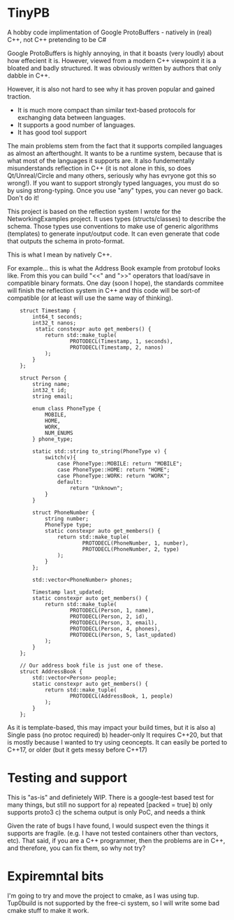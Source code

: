 # TinyPB
A hobby code implimentation of Google ProtoBuffers - natively in (real) C++, not C++ pretending to be C#

Google ProtoBuffers is highly annoying, in that it boasts (very loudly) about how effecient it is. However, viewed from a modern C++ viewpoint it is a bloated and badly structured. It was obviously written by authors that only dabble in C++.

However, it is also not hard to see why it has proven popular and gained traction.
- It is much more compact than similar text-based protocols for exchanging data between languages.
- It supports a good number of languages.
- It has good tool support

The main problems stem from the fact that it supports compiled languages as almost an afterthought. It wants to be a runtime system, because that is what most of the languages it supports are. It also fundementally misunderstands reflection in C++ (it is not alone in this, so does Qt/Unreal/Circle and many others, seriously why has evryone got this so wrong!). If you want to support strongly typed languages, you must do so by using strong-typing. Once you use "any" types, you can never go back. Don't do it!

This project is based on the reflection system I wrote for the NetworkingExamples project. It uses types (structs/classes) to describe the schema. Those types use conventions to make use of generic algorithms (templates) to generate input/output code. It can even generate that code that outputs the schema in proto-format.

This is what I mean by natively C++.

For example... this is what the Address Book example from protobuf looks like. From this you can build "<<" and ">>" operators that load/save in compatible binary formats. One day (soon I hope), the standards commitee will finish the reflection system in C++ and this code will be sort-of compatible (or at least will use the same way of thinking).

```
    struct Timestamp {
        int64_t seconds;
        int32_t nanos;
         static constexpr auto get_members() {
            return std::make_tuple(
                    PROTODECL(Timestamp, 1, seconds),
                    PROTODECL(Timestamp, 2, nanos)
            );
        }
    };

    struct Person {
        string name;
        int32_t id;
        string email;

        enum class PhoneType {
            MOBILE,
            HOME,
            WORK,
            NUM_ENUMS
        } phone_type;

        static std::string to_string(PhoneType v) {
            switch(v){
                case PhoneType::MOBILE: return "MOBILE";
                case PhoneType::HOME: return "HOME";
                case PhoneType::WORK: return "WORK";
                default:
                    return "Unknown";
            }
        }        

        struct PhoneNumber {
            string number;
            PhoneType type;
            static constexpr auto get_members() {
                return std::make_tuple(
                        PROTODECL(PhoneNumber, 1, number),
                        PROTODECL(PhoneNumber, 2, type)
                );
            }
        };

        std::vector<PhoneNumber> phones;

        Timestamp last_updated;
        static constexpr auto get_members() {
            return std::make_tuple(
                    PROTODECL(Person, 1, name),
                    PROTODECL(Person, 2, id),
                    PROTODECL(Person, 3, email),
                    PROTODECL(Person, 4, phones),
                    PROTODECL(Person, 5, last_updated)
            );
        }
    };

    // Our address book file is just one of these.
    struct AddressBook {
        std::vector<Person> people;
        static constexpr auto get_members() {
            return std::make_tuple(
                    PROTODECL(AddressBook, 1, people)
            );
        }
    };
```
As it is template-based, this may impact your build times, but it is also
a) Single pass (no protoc required)
b) header-only
It requires C++20, but that is mostly because I wanted to try using ceoncepts. It can easily be ported to C++17, or older (but it gets messy before C++17)


# Testing and support

This is "as-is" and definietely WIP. There is a google-test based test for many things, but still no support for
 a) repeated [packed = true]
 b) only supports proto3
 c) the schema output is only PoC, and needs a think

Given the rate of bugs I have found, I would suspect even the things it supports are fragile. (e.g. I have not tested containers other than vectors, etc).
That said, if you are a C++ programmer, then the problems are in C++, and therefore, you can fix them, so why not try?

# Expiremntal bits
I'm going to try and move the project to cmake, as I was using tup. Tup0build is not supported by the free-ci system, so I will write some bad cmake stuff to make it work.
